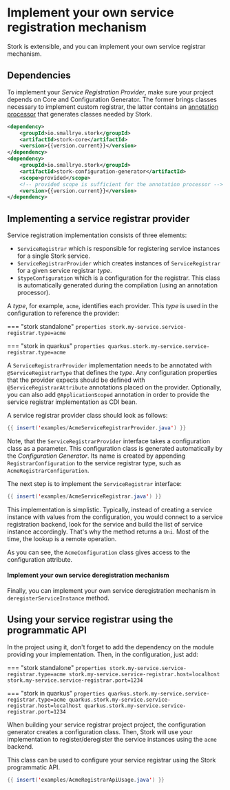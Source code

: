 # Implement your own service registration mechanism

Stork is extensible, and you can implement your own service registrar mechanism.

## Dependencies

To implement your _Service Registration Provider_, make sure your project depends on Core and Configuration Generator. 
The former brings classes necessary to implement custom registrar, the latter contains an [annotation processor](https://docs.oracle.com/en/java/javase/11/docs/api/java.compiler/javax/annotation/processing/Processor.html) that generates classes needed by Stork.

```xml
<dependency>
    <groupId>io.smallrye.stork</groupId>
    <artifactId>stork-core</artifactId>
    <version>{{version.current}}</version>
</dependency>
<dependency>
    <groupId>io.smallrye.stork</groupId>
    <artifactId>stork-configuration-generator</artifactId>
    <scope>provided</scope>
    <!-- provided scope is sufficient for the annotation processor -->
    <version>{{version.current}}</version>
</dependency>
```

## Implementing a service registrar provider

Service registration implementation consists of three elements:

- `ServiceRegistrar` which is responsible for registering service instances for a single Stork service.
- `ServiceRegistrarProvider` which creates instances of `ServiceRegistrar` for a given service registrar _type_.
- `$typeConfiguration` which is a configuration for the registrar. This class is automatically generated during the compilation (using an annotation processor).

A _type_, for example, `acme`, identifies each provider.
This _type_ is used in the configuration to reference the provider:

=== "stork standalone"
    ```properties
    stork.my-service.service-registrar.type=acme
    ```

=== "stork in quarkus"
    ```properties
    quarkus.stork.my-service.service-registrar.type=acme
    ```

A `ServiceRegistrarProvider` implementation needs to be annotated with `@ServiceRegistrarType` that defines the _type_.
Any configuration properties that the provider expects should be defined with `@ServiceRegistrarAttribute` annotations placed on the provider.
Optionally, you can also add `@ApplicationScoped` annotation in order to provide the service registrar implementation as CDI bean.

A service registrar provider class should look as follows:

```java linenums="1"
{{ insert('examples/AcmeServiceRegistrarProvider.java') }}
```

Note, that the `ServiceRegistrarProvider` interface takes a configuration class as a parameter. This configuration class 
is generated automatically by the _Configuration Generator_. 
Its name is created by appending `RegistrarConfiguration` to the service registrar type, such as `AcmeRegistrarConfiguration`.

The next step is to implement the `ServiceRegistrar` interface:

```java linenums="1"
{{ insert('examples/AcmeServiceRegistrar.java') }}
```

This implementation is simplistic.
Typically, instead of creating a service instance with values from the configuration, you would connect to a service registration backend, look for the service and build the list of service instance accordingly.
That's why the method returns a `Uni`.
Most of the time, the lookup is a remote operation.

As you can see, the `AcmeConfiguration` class gives access to the configuration attribute.

#### Implement your own service deregistration mechanism

Finally, you can implement your own service deregistration mechanism in `deregisterServiceInstance` method.


## Using your service registrar using the programmatic API

In the project using it, don't forget to add the dependency on the module providing your implementation.
Then, in the configuration, just add:

=== "stork standalone"
    ```properties
    stork.my-service.service-registrar.type=acme
    stork.my-service.service-registrar.host=localhost
    stork.my-service.service-registrar.port=1234
    ```

=== "stork in quarkus"
    ```properties
    quarkus.stork.my-service.service-registrar.type=acme
    quarkus.stork.my-service.service-registrar.host=localhost
    quarkus.stork.my-service.service-registrar.port=1234
    ```


When building your service registrar project project, the configuration generator creates a configuration class.
Then, Stork will use your implementation to register/deregister the service instances using the `acme` backend.

This class can be used to configure your service registrar using the Stork programmatic API.

```java linenums="1"
{{ insert('examples/AcmeRegistrarApiUsage.java') }}
```


